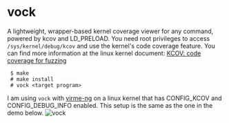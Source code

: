 # vock
A lightweight, wrapper-based kernel coverage viewer for any command, powered by kcov and LD_PRELOAD.
You need root privileges to access `/sys/kernel/debug/kcov` and use the kernel's code coverage feature. You can find more information at the linux kernel document: [KCOV: code coverage for fuzzing](https://docs.kernel.org/dev-tools/kcov.html)
```
 $ make
 # make install
 # vock <target program>
```
I am using `vock` with [virme-ng](https://github.com/arighi/virtme-ng) on a linux kernel that has CONFIG_KCOV and CONFIG_DEBUG_INFO enabled. This setup is the same as the one in the demo below.
![vock](https://github.com/user-attachments/assets/69531851-8776-42ed-82f9-dac937f089de)
